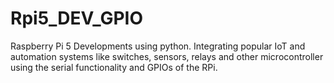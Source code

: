 # Rpi5_DEV_GPIO
Raspberry Pi 5 Developments using python. Integrating popular IoT and automation systems like switches, sensors, relays and other microcontroller using the serial functionality and GPIOs of the RPi.
